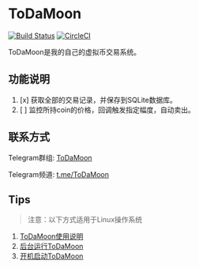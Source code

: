 # ToDaMoon 
[![Build Status](https://travis-ci.org/aQuaYi/ToDaMoon.svg?branch=master)](https://travis-ci.org/aQuaYi/ToDaMoon)
[![CircleCI](https://circleci.com/gh/aQuaYi/ToDaMoon/tree/master.svg?style=svg)](https://circleci.com/gh/aQuaYi/ToDaMoon/tree/master)

ToDaMoon是我的自己的虚拟币交易系统。

## 功能说明
1. [x] 获取全部的交易记录，并保存到SQLite数据库。
1. [ ] 监控所持coin的价格，回调触发指定幅度，自动卖出。

## 联系方式

Telegram群组: [ToDaMoon](https://t.me/joinchat/AAAAAA2Tgxx5POA_Chzq-w)

Telegram频道: [t.me/ToDaMoon](https://t.me/ToDaMoon)

## Tips
>注意：以下方式适用于Linux操作系统
1. [ToDaMoon使用说明](./Tips/How-to-use-ToDaMoon.md)
1. [后台运行ToDaMoon](./Tips/Run-TDM-in-Background.md)
1. [开机启动ToDaMoon](./Tips/Run-TDM-at-Startup.md)